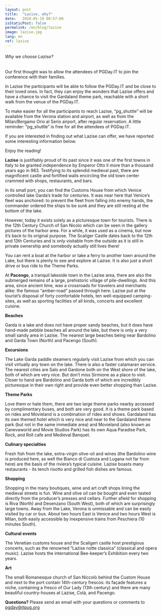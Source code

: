 ```yaml
---
layout: post
title:  "Lazise, why?"
date:   2018-05-19 00:57:00
isStaticPost: false
permalink: /en/blog/lazise
image: lazise.jpg
lang: en
ref: lazise
---
```

<h6>Why we choose Lazise?</h6>

Our first thought was to allow the attendees of PGDay.IT to join the conference with their families.

In Lazise the participants will be able to follow the PGDay.IT and be close to their loved ones. In fact, they can enjoy the wonders that Lazise offers and have a chance to visit the Gardaland theme park, reachable with a short walk from the venue of the PGDay.IT.

To make easier for all the participants to reach Lazise, “pg_shuttle” will be available from the Verona station and airport, as well as from the Milan/Bergamo Orio al Serio airport, after regular reservation. A little reminder: “pg_shuttle” is free for all the attendees of PGDay.IT.

If you are interested in finding out what Lazise can offer, we have reported some interesting information below.

Enjoy the reading!

**Lazise** is justifiably proud of its past since it was one of the first towns in Italy to be granted independence by Emperor Otto II more than a thousand years ago in 983. Testifying to its splendid medieval past, there are magnificent castle and fortified walls encircling the old town center crammed with shops, restaurants, and bars.

In its small port, you can find the Customs House from which Venice controlled lake Garda’s trade for centuries. It was near here that Venice’s fleet was anchored: to prevent the fleet from falling into enemy hands, the commander ordered the ships to be sunk and they are still resting at the bottom of the lake.

However, today it exists solely as a picturesque town for tourists. There is the 12th Century Church of San Nicolo which can be seen in the gallery pictures of the harbor area. For a while, it was used as a cinema, but now it’s back to its original purpose. The Scaliger Castle dates back to the 12th and 13th Centuries and is only visitable from the outside as it is still in private ownership and somebody actually still lives there!

You can rent a boat at the harbor or take a ferry to another town around the Lake, but there is plenty to see and explore at Lazise. It is also just a short drive or bus ride to the Theme Parks.


At **Pacengo**, a tranquil lakeside town in the Lazise area, there are also the submerged remains of a large, prehistoric village of pile-dwellings. And this area, since ancient time, was a crossroads for travelers and merchants alike: the famous “amber-road” passed through here. Lazise put at the tourist’s disposal of forty comfortable hotels, ten well-equipped camping-sites, as well as sporting facilities of all kinds, concerts and excellent cuisine.

**Beaches**

Garda is a lake and does not have proper sandy beaches, but it does have hand-made pebble beaches all around the lake, but there is only a very small sandy area in Lazise. The nearest large beaches being near Bardolino and Garda Town (North) and Pacengo (South).

**Excursions**

The Lake Garda paddle steamers regularly visit Lazise from which you can visit virtually any town on the lake. There is also a faster catamaran service. The nearest cities are Salo and Gardone both on the West shore of the lake, both of which are very nice. But don’t miss Sirmione as a place to visit. Closer to hand are Bardolino and Garda both of which are incredibly picturesque in their own right and provide even better shopping than Lazise.

**Theme Parks**

Love them or hate them, there are two large theme parks nearby accessed by complimentary buses, and both are very good. It is a theme park based on rides and Movieland is a combination of rides and shows. Gardaland has its own themed hotel which is very nice and near to the Gardaland theme park (but not in the same immediate area) and Movieland (also known as Canevaworld and Movie Studios Park) has its own Aqua Paradise Park, Rock, and Roll cafe and Medieval Banquet.

**Culinary specialties**

Fresh fish from the lake, extra-virgin olive-oil and wines (the Bardolino wine is produced here, as well the Bianco di Custoza and Lugana not far from here) are the basis of the riviera’s typical cuisine. Lazise boasts many restaurants - its tench risotto and grilled fish dishes are famous.

**Shopping**

Shopping in the many boutiques, wine and art craft shops lining the medieval streets is fun. Wine and olive oil can be bought and even tasted directly from the producer’s presses and cellars.
Further afield for shopping is Riva (North) and Desenzano (South West), both of which are surprisingly large towns. Away from the Lake, Verona is unmissable and can be easily visited by car or bus. About two hours East is Venice and two hours West is Milan, both easily accessible by inexpensive trains from Peschiera (10 minutes South).

**Cultural events**

The Venetian customs house and the Scaligeri castle host prestigious concerts, such as the renowned “Lazise notte classica” (classical and opera music). Lazise hosts the international Bee-keeper’s Exhibition every two years.

**Art**

The small Romanesque church of San Niccolò behind the Custom House and next to the port contain 14th-century frescos: its façade features a niche, containing a fresco of Our Lady (13th century) and there are many beautiful country-houses at Lazise, Colà, and Pacengo.

**Questions?** Please send an email with your questions or comments to [pgday@itpug.org](mailto:pgday@itpug.org)
